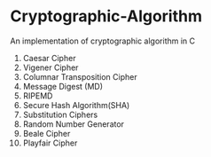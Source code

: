 # Cryptographic-Algorithm
An implementation of cryptographic algorithm in C

1) Caesar Cipher
2) Vigener Cipher
3) Columnar Transposition Cipher
4) Message Digest (MD)
5) RIPEMD
6) Secure Hash Algorithm(SHA)
7) Substitution Ciphers
8) Random Number Generator
9) Beale Cipher
10) Playfair Cipher
